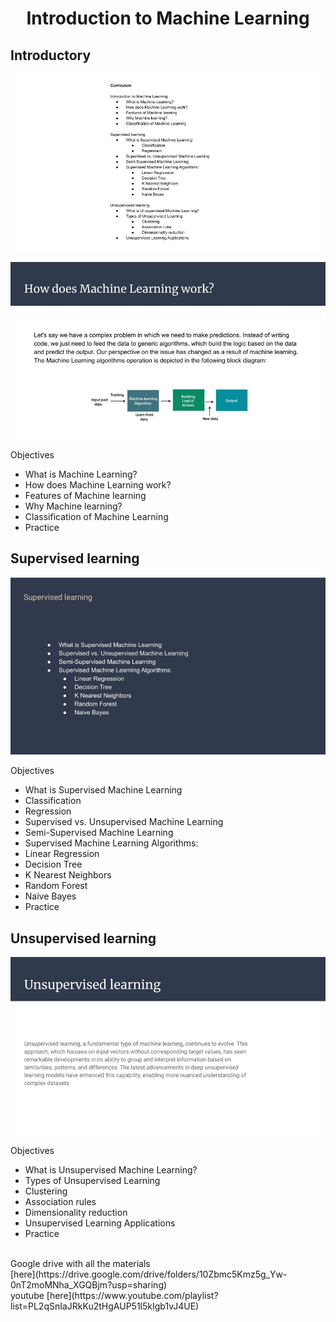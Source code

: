 <h1 align="center">Introduction to Machine Learning</h1>

## Introductory

![img1](https://github.com/eliza-ttt/Introduction-to-ML/blob/main/image1.jpg?raw=true)<br>


![img1](https://github.com/eliza-ttt/Introduction-to-ML/blob/main/image3.jpg?raw=true)<br>

Objectives<br>

- What is Machine Learning?
- How does Machine Learning work?
- Features of Machine learning
- Why Machine learning?
- Classification of Machine Learning
- Practice


## Supervised learning

![img1](https://github.com/eliza-ttt/Introduction-to-ML/blob/main/image2.jpg?raw=true)<br>

Objectives<br>

- What is Supervised Machine Learning
- Classification
- Regression
- Supervised vs. Unsupervised Machine Learning
- Semi-Supervised Machine Learning
- Supervised Machine Learning Algorithms:
- Linear Regression
- Decision Tree
- K Nearest Neighbors
- Random Forest
- Naive Bayes
- Practice



## Unsupervised learning

![img1](https://github.com/eliza-ttt/Introduction-to-ML/blob/main/image4.jpg?raw=true)<br>

Objectives<br>
 
- What is Unsupervised Machine Learning?
- Types of Unsupervised Learning
- Clustering
- Association rules
- Dimensionality reduction
- Unsupervised Learning Applications
- Practice



<br>
Google drive with all the materials
<br>
[here](https://drive.google.com/drive/folders/10Zbmc5Kmz5g_Yw-0nT2moMNha_XGQBjm?usp=sharing)
<br>
youtube
[here](https://www.youtube.com/playlist?list=PL2qSnIaJRkKu2tHgAUP51l5kIgb1vJ4UE)
